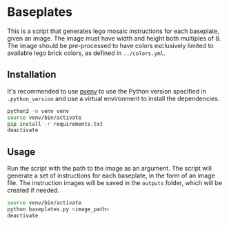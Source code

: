 # Baseplates

This is a script that generates lego mosaic instructions for each baseplate, given an image. The image must have width and height both multiples of 8. The image should be pre-processed to have colors exclusively limited to available lego brick colors, as defined in `../colors.yml`.

## Installation

It's recommended to use [pyenv](https://github.com/pyenv/pyenv) to use the Python version specified in `.python_version` and use a virtual environment to install the dependencies.

```bash
python3 -m venv venv
source venv/bin/activate
pip install -r requirements.txt
deactivate
```

## Usage

Run the script with the path to the image as an argument. The script will generate a set of instructions for each baseplate, in the form of an image file. The instruction images will be saved in the `outputs` folder, which will be created if needed.

```bash
source venv/bin/activate
python baseplates.py <image_path>
deactivate
```
